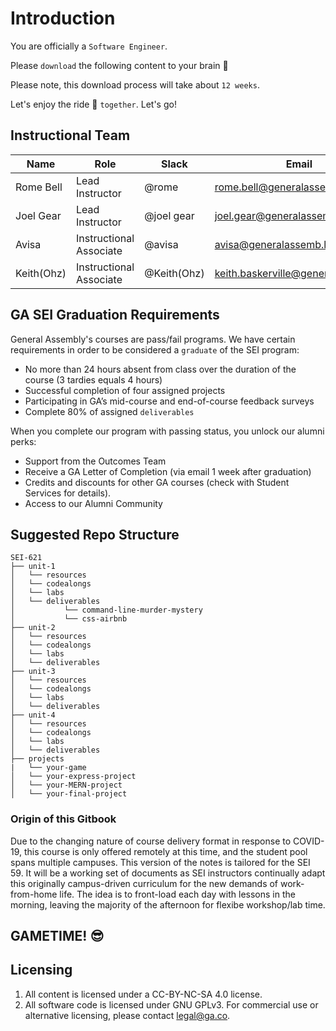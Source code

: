 # Introduction


You are officially a `Software Engineer`.

Please `download` the following content to your brain 🧠

Please note, this download process will take about `12 weeks`.

Let's enjoy the ride 🎢 `together`. Let's go!

## Instructional Team

| Name            | Role                    | Slack           | Email                            |
| --------------- | ----------------------- | --------------- | -------------------------------- |
| Rome Bell       | Lead Instructor         | @rome           | rome.bell@generalassemb.ly       |
| Joel Gear  | Lead Instructor         | @joel gear | joel.gear@generalassemb.ly  |
| Avisa | Instructional Associate | @avisa   | avisa@generalassemb.ly |
| Keith(Ohz)  | Instructional Associate | @Keith(Ohz)  | keith.baskerville@generalassemb.ly  |

## GA SEI Graduation Requirements

General Assembly's courses are pass/fail programs. We have certain requirements in order to be considered a `graduate` of the SEI program:

* No more than 24 hours absent from class over the duration of the course (3 tardies equals 4 hours)
* Successful completion of four assigned projects
* Participating in GA’s mid-course and end-of-course feedback surveys
* Complete 80% of assigned `deliverables`

When you complete our program with passing status, you unlock our alumni perks:

* Support from the Outcomes Team
* Receive a GA Letter of Completion (via email 1 week after graduation)
* Credits and discounts for other GA courses (check with Student Services for details).
* Access to our Alumni Community

## Suggested Repo Structure

```
SEI-621
├── unit-1
│   └── resources
│   └── codealongs
│   └── labs
│   └── deliverables
│           └── command-line-murder-mystery
│           └── css-airbnb
├── unit-2
│   └── resources
│   └── codealongs
│   └── labs
│   └── deliverables
├── unit-3
│   └── resources
│   └── codealongs
│   └── labs
│   └── deliverables
├── unit-4
│   └── resources
│   └── codealongs
│   └── labs
│   └── deliverables
├── projects
|   └── your-game
│   └── your-express-project
│   └── your-MERN-project
│   └── your-final-project
```

### Origin of this Gitbook

Due to the changing nature of course delivery format in response to COVID-19, this course is only offered remotely at this time, and the student pool spans multiple campuses. This version of the notes is tailored for the SEI 59. It will be a working set of documents as SEI instructors continually adapt this originally campus-driven curriculum for the new demands of work-from-home life. The idea is to front-load each day with lessons in the morning, leaving the majority of the afternoon for flexibe workshop/lab time.

## GAMETIME! 😎

## Licensing

1. All content is licensed under a CC-BY-NC-SA 4.0 license.
2. All software code is licensed under GNU GPLv3. For commercial use or alternative licensing, please contact legal@ga.co.
